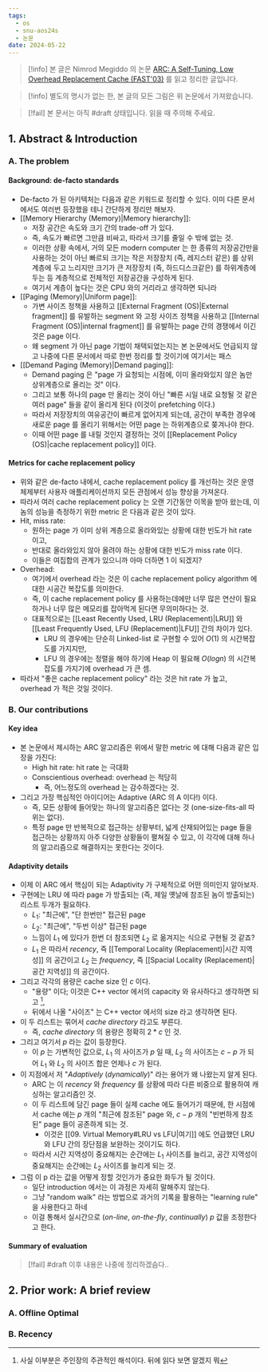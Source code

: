 ```yaml
---
tags:
  - os
  - snu-aos24s
  - 논문
date: 2024-05-22
---
```

> [!info] 본 글은 Nimrod Megiddo 의 논문 [ARC: A Self-Tuning, Low Overhead Replacement Cache (FAST'03)](https://www.usenix.org/conference/fast-03/arc-self-tuning-low-overhead-replacement-cache) 를 읽고 정리한 글입니다.

> [!info] 별도의 명시가 없는 한, 본 글의 모든 그림은 위 논문에서 가져왔습니다.

> [!fail] 본 문서는 아직 #draft 상태입니다. 읽을 때 주의해 주세요.

## 1. Abstract & Introduction

### A. The problem

#### Background: de-facto standards

- De-facto 가 된 아키텍처는 다음과 같은 키워드로 정리할 수 있다. 이미 다른 문서에서도 여러번 등장했을 테니 간단하게 정리만 해보자.
- [[Memory Hierarchy (Memory)|Memory hierarchy]]:
	- 저장 공간은 속도와 크기 간의 trade-off 가 있다.
	- 즉, 속도가 빠르면 그만큼 비싸고, 따라서 크기를 줄일 수 밖에 없는 것.
	- 이러한 상황 속에서, 거의 모든 modern computer 는 한 종류의 저장공간만을 사용하는 것이 아닌 빠르되 크기는 작은 저장장치 (즉, 레지스터 같은) 를 상위계층에 두고 느리지만 크기가 큰 저장장치 (즉, 하드디스크같은) 를 하위계층에 두는 등 계층적으로 전체적인 저장공간을 구성하게 된다.
	- 여기서 계층이 높다는 것은 CPU 와의 거리라고 생각하면 되니라
- [[Paging (Memory)|Uniform page]]:
	- 가변 사이즈 정책을 사용하고 [[External Fragment (OS)|External fragment]] 를 유발하는 segment 와 고정 사이즈 정책을 사용하고 [[Internal Fragment (OS)|internal fragment]] 를 유발하는 page 간의 경쟁에서 이긴 것은 page 이다.
	- 왜 segment 가 아닌 page 기법이 채택되었는지는 본 논문에서도 언급되지 않고 나중에 다른 문서에서 따로 한번 정리를 할 것이기에 여기서는 패스
- [[Demand Paging (Memory)|Demand paging]]:
	- Demand paging 은 "page 가 요청되는 시점에, 이미 올라와있지 않은 놈만 상위계층으로 올리는 것" 이다.
	- 그리고 보통 하나의 page 만 올리는 것이 아닌 "빠른 시일 내로 요청될 것 같은 여러 page" 들을 같이 올리게 된다 (이것이 prefetching 이다.)
	- 따라서 저장장치의 여유공간이 빠르게 없어지게 되는데, 공간이 부족한 경우에 새로운 page 를 올리기 위해서는 어떤 page 는 하위계층으로 쫒겨나야 한다.
	- 이때 어떤 page 를 내릴 것인지 결정하는 것이 [[Replacement Policy (OS)|cache replacement policy]] 이다.

#### Metrics for cache replacement policy

- 위와 같은 de-facto 내에서, cache replacement policy 를 개선하는 것은 운영체제부터 사용자 애플리케이션까지 모든 관점에서 성능 향상을 가져온다.
- 따라서 여러 cache replacement policy 는 오랜 기간동안 이목을 받아 왔는데, 이놈의 성능을 측정하기 위한 metric 은 다음과 같은 것이 있다.
- Hit, miss rate:
	- 원하는 page 가 이미 상위 계층으로 올라와있는 상황에 대한 빈도가 hit rate 이고,
	- 반대로 올라와있지 않아 올려야 하는 상황에 대한 빈도가 miss rate 이다.
	- 이들은 여집합의 관계가 있으니까 아마 더하면 1 이 되겠지?
- Overhead:
	- 여기에서 overhead 라는 것은 이 cache replacement policy algorithm 에 대한 시공간 복잡도를 의미한다.
	- 즉, 이 cache replacement policy 를 사용하는데에만 너무 많은 연산이 필요하거나 너무 많은 메모리를 잡아먹게 된다면 무의미하다는 것.
	- 대표적으로는 [[Least Recently Used, LRU (Replacement)|LRU]] 와 [[Least Frequently Used, LFU (Replacement)|LFU]] 간의 차이가 있다.
		- LRU 의 경우에는 단순히 Linked-list 로 구현할 수 있어 $O(1)$ 의 시간복잡도를 가지지만,
		- LFU 의 경우에는 정렬을 해야 하기에 Heap 이 필요해 $O(logn)$ 의 시간복잡도를 가지기에 overhead 가 큰 셈.
- 따라서 "좋은 cache replacement policy" 라는 것은 hit rate 가 높고, overhead 가 적은 것일 것이다.

### B. Our contributions

#### Key idea

- 본 논문에서 제시하는 ARC 알고리즘은 위에서 말한 metric 에 대해 다음과 같은 입장을 가진다:
	- High hit rate: hit rate 는 극대화
	- Conscientious overhead: overhead 는 적당히
		- 즉, 어느정도의 overhead 는 감수하겠다는 것.
- 그리고 가장 핵심적인 아이디어는 Adaptive (ARC 의 A 이다!) 이다.
	- 즉, 모든 상황에 들어맞는 하나의 알고리즘은 없다는 것 (one-size-fits-all 따위는 없다).
	- 특정 page 만 반복적으로 접근하는 상황부터, 넓게 산재되어있는 page 들을 접근하는 상황까지 아주 다양한 상황들이 펼쳐질 수 있고, 이 각각에 대해 하나의 알고리즘으로 해결하지는 못한다는 것이다.

#### Adaptivity details

- 이제 이 ARC 에서 핵심이 되는 Adaptivity 가 구체적으로 어떤 의미인지 알아보자.
- 구현에는 LRU 에 따라 page 가 방출되는 (즉, 제일 옛날에 참조된 놈이 방출되는) 리스트 두개가 필요하다.
	- $L_1$: "최근에", "단 한번만" 접근된 page
	- $L_2$: "최근에", "두번 이상" 접근된 page
	- 느낌이 $L_1$ 에 있다가 한번 더 참조되면 $L_2$ 로 옮겨지는 식으로 구현될 것 같죠?
	- $L_1$ 은 따라서 *recency*, 즉 [[Temporal Locality (Replacement)|시간 지역성]] 의 공간이고 $L_2$ 는 *frequency*, 즉 [[Spacial Locality (Replacement)|공간 지역성]] 의 공간이다.
- 그리고 각각의 용량은 cache size 인 $c$ 이다.
	- "용량" 이다; 이것은 C++ vector 에서의 capacity 와 유사하다고 생각하면 되고 [^lru-capacity],
	- 뒤에서 나올 "사이즈" 는 C++ vector 에서의 size 라고 생각하면 된다.
- 이 두 리스트는 묶어서 *cache directory* 라고도 부른다.
	- 즉, *cache directory* 의 용량은 정확히 $2 * c$ 인 것.
- 그리고 여기서 $p$ 라는 값이 등장한다.
	- 이 $p$ 는 가변적인 값으로, $L_1$ 의 사이즈가 $p$ 일 때, $L_2$ 의 사이즈는 $c - p$ 가 되어 $L_1$ 와 $L_2$ 의 사이즈 합은 언제나 $c$ 가 된다.
- 이 지점에서 저 "*Adaptively* (*dynamically*)" 라는 용어가 왜 나왔는지 알게 된다.
	- ARC 는 이 *recency* 와 *frequency* 를 상황에 따라 다른 비중으로 활용하여 캐싱하는 알고리즘인 것.
	- 이 두 리스트에 담긴 page 들이 실제 cache 에도 들어가기 때문에, 한 시점에서 cache 에는 $p$ 개의 "최근에 참조된" page 와, $c - p$ 개의 "빈번하게 참조된" page 들이 공존하게 되는 것.
		- 이것은 [[09. Virtual Memory#LRU vs LFU|여기]] 에도 언급했던 LRU 와 LFU 간의 장단점을 보완하는 것이기도 하다.
	- 따라서 시간 지역성이 중요해지는 순간에는 $L_1$ 사이즈를 늘리고, 공간 지역성이 중요해지는 순간에는 $L_2$ 사이즈를 늘리게 되는 것.
- 그럼 이 p 라는 값을 어떻게 정할 것인가가 중요한 화두가 될 것이다.
	- 일단 introduction 에서는 이 과정은 자세히 말해주지 않는다.
	- 그냥 "random walk" 라는 방법으로 과거의 기록을 활용하는 "learning rule" 을 사용한다고 하네
	- 이걸 통해서 실시간으로 (*on-line*, *on-the-fly*, *continually*) $p$ 값을 조정한다고 한다.

#### Summary of evaluation

> [!fail] #draft 이후 내용은 나중에 정리하겠슴다..

## 2. Prior work: A brief review

### A. Offline Optimal

### B. Recency

[^lru-capacity]: 사실 이부분은 주인장의 주관적인 해석이다. 뒤에 읽다 보면 알겠지 뭐